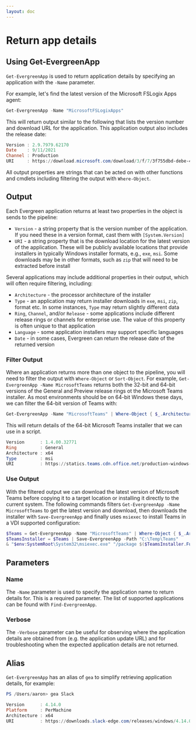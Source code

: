 ```yaml
---
layout: doc
---
```

# Return app details

## Using Get-EvergreenApp

`Get-EvergreenApp` is used to return application details by specifying an application with the `-Name` parameter.

For example, let's find the latest version of the Microsoft FSLogix Apps agent:

```powershell
Get-EvergreenApp -Name "MicrosoftFSLogixApps"
```

This will return output similar to the following that lists the version number and download URL for the application. This application output also includes the release date:

```powershell
Version : 2.9.7979.62170
Date    : 9/11/2021
Channel : Production
URI     : https://download.microsoft.com/download/3/f/7/3f755dbd-debe-46d4-811c-3e7c87bc4408/FSLogix_Apps_2.9.7979.62170.zip
```

All output properties are strings that can be acted on with other functions and cmdlets including filtering the output with `Where-Object`.

## Output

Each Evergreen application returns at least two properties in the object is sends to the pipeline:

* `Version` - a string property that is the version number of the application. If you need these in a version format, cast them with `[System.Version]`
* `URI` - a string property that is the download location for the latest version of the application. These will be publicly available locations that provide installers in typically Windows installer formats, e.g., `exe`, `msi`. Some downloads may be in other formats, such as `zip` that will need to be extracted before install

Several applications may include additional properties in their output, which will often require filtering, including:

* `Architecture` - the processor architecture of the installer
* `Type` - an application may return installer downloads in `exe`, `msi`, `zip`, format etc. In some instances, `Type` may return slightly different data
* `Ring`, `Channel`, and/or `Release` - some applications include different release rings or channels for enterprise use. The value of this property is often unique to that application
* `Language` - some application installers may support specific languages
* `Date` - in some cases, Evergreen can return the release date of the returned version

### Filter Output

Where an application returns more than one object to the pipeline, you will need to filter the output with `Where-Object` or `Sort-Object`. For example, `Get-EvergreenApp -Name MicrosoftTeams` returns both the 32-bit and 64-bit versions of the General and Preview release rings ot the Microsoft Teams installer. As most environments should be on 64-bit Windows these days, we can filter the 64-bit version of Teams with:

```powershell
Get-EvergreenApp -Name "MicrosoftTeams" | Where-Object { $_.Architecture -eq "x64" -and $_.Ring -eq "General" -and $_.Type -eq "msi" }
```

This will return details of the 64-bit Microsoft Teams installer that we can use in a script.

```powershell
Version      : 1.4.00.32771
Ring         : General
Architecture : x64
Type         : msi
URI          : https://statics.teams.cdn.office.net/production-windows-x64/1.4.00.32771/Teams_windows_x64.msi
```

### Use Output

With the filtered output we can download the latest version of Microsoft Teams before copying it to a target location or installing it directly to the current system. The following commands filters `Get-EvergreenApp -Name MicrosoftTeams` to get the latest version and download, then downloads the installer with `Save-EvergreenApp` and finally uses `msiexec` to install Teams in a VDI supported configuration:

```powershell
$Teams = Get-EvergreenApp -Name "MicrosoftTeams" | Where-Object { $_.Architecture -eq "x64" -and $_.Ring -eq "General" -and $_.Type -eq "msi" }
$TeamsInstaller = $Teams | Save-EvergreenApp -Path "C:\Temp\Teams"
& "$env:SystemRoot\System32\msiexec.exe" "/package $($TeamsInstaller.FullName) ALLUSER=1 ALLUSERS=1 /quiet"
```

## Parameters

### Name

The `-Name` parameter is used to specify the application name to return details for. This is a required parameter. The list of supported applications can be found with `Find-EvergreenApp`.

### Verbose

The `-Verbose` parameter can be useful for observing where the application details are obtained from (e.g. the application update URL) and for troubleshooting when the expected application details are not returned.

## Alias

`Get-EvergreenApp` has an alias of `gea` to simplify retrieving application details, for example:

```powershell
PS /Users/aaron> gea Slack

Version      : 4.14.0
Platform     : PerMachine
Architecture : x64
URI          : https://downloads.slack-edge.com/releases/windows/4.14.0/prod/x64/slack-standalone-4.14.0.0.msi
```
